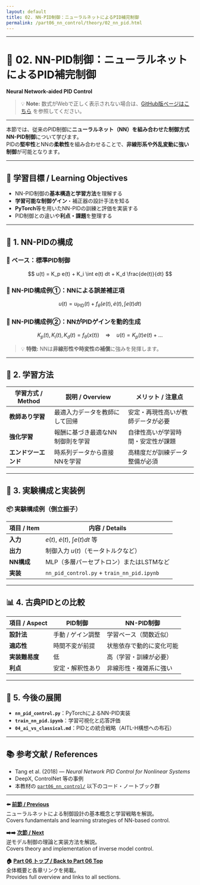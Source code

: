 ```yaml
---
layout: default
title: 02. NN-PID制御：ニューラルネットによるPID補完制御
permalink: /part06_nn_control/theory/02_nn_pid.html
---
```


---

# 🧠 02. NN-PID制御：ニューラルネットによるPID補完制御  
**Neural Network-aided PID Control**


> 💡 **Note:** 数式がWebで正しく表示されない場合は、[GitHub版ページはこちら](https://github.com/Samizo-AITL/EduController/blob/main/part06_nn_control/theory/02_nn_pid.md) を参照してください。

---

本節では、従来のPID制御に**ニューラルネット（NN）を組み合わせた制御方式**  
**NN-PID制御**について学びます。  
PIDの**堅牢性**とNNの**柔軟性**を組み合わせることで、**非線形系や外乱変動に強い制御**が可能となります。

---

## 🎯 **学習目標 / Learning Objectives**

- NN-PID制御の**基本構造と学習方法**を理解する  
- **学習可能な制御ゲイン**・補正器の設計手法を知る  
- **PyTorch**等を用いたNN-PIDの訓練と評価を実装する  
- PID制御との違いや**利点・課題**を整理する  

---

## 🔧 **1. NN-PIDの構成**

### 📌 ベース：標準PID制御

$$
u(t) = K_p e(t) + K_i \int e(t) dt + K_d \frac{de(t)}{dt}
$$

### 🧩 NN-PID構成例①：NNによる誤差補正項

$$
u(t) = u_{\text{PID}}(t) + f_\theta(e(t), \dot{e}(t), \int e(t) dt)
$$

### 🧩 NN-PID構成例②：NNがPIDゲインを動的生成

$$
K_p(t), K_i(t), K_d(t) = f_\theta(x(t))
\quad \Rightarrow \quad
u(t) = K_p(t) e(t) + \dots
$$

> 💡 **特徴:** NNは**非線形性や時変性の補償**に強みを発揮します。

---

## 🧠 **2. 学習方法**

| **学習方式 / Method** | **説明 / Overview**                   | **メリット / 注意点**                      |
|-----------------------|----------------------------------------|---------------------------------------------|
| **教師あり学習**      | 最適入力データを教師にして回帰          | 安定・再現性高いが教師データが必要          |
| **強化学習**          | 報酬に基づき最適なNN制御則を学習        | 自律性高いが学習時間・安定性が課題          |
| **エンドツーエンド**  | 時系列データから直接NNを学習            | 高精度だが訓練データ整備が必須              |

---

## 🧪 **3. 実験構成と実装例**

### 📦 実験構成例（倒立振子）

| **項目 / Item** | **内容 / Details**                          |
|-----------------|---------------------------------------------|
| **入力**        | $e(t)$, $\dot{e}(t)$, $\int e(t)dt$ 等       |
| **出力**        | 制御入力 $u(t)$（モータトルクなど）          |
| **NN構成**      | MLP（多層パーセプトロン）またはLSTMなど     |
| **実装**        | `nn_pid_control.py` + `train_nn_pid.ipynb`  |

---

## 📊 **4. 古典PIDとの比較**

| **項目 / Aspect** | **PID制御**                  | **NN-PID制御**                          |
|-------------------|------------------------------|-----------------------------------------|
| **設計法**        | 手動 / ゲイン調整             | 学習ベース（関数近似）                  |
| **適応性**        | 時間不変が前提                 | 状態依存で動的に変化可能                 |
| **実装難易度**    | 低                            | 高（学習・訓練が必要）                   |
| **利点**          | 安定・解釈性あり               | 非線形性・複雑系に強い                   |

---

## 📘 **5. 今後の展開**

- **`nn_pid_control.py`**：PyTorchによるNN-PID実装  
- **`train_nn_pid.ipynb`**：学習可視化と応答評価  
- **`04_ai_vs_classical.md`**：PIDとの統合戦略（AITL-H構想への布石）  

---

## 📚 **参考文献 / References**

- Tang et al. (2018) — *Neural Network PID Control for Nonlinear Systems*  
- DeepX, ControlNet 等の事例  
- 本教材の [`part06_nn_control/`](https://samizo-aitl.github.io/EduController/part06_nn_control/) 以下のコード・ノートブック群  

---

**⬅️ [前節 / Previous](https://samizo-aitl.github.io/EduController/part06_nn_control/theory/01_nn_control.html)**  
ニューラルネットによる制御設計の基本概念と学習戦略を解説。  
Covers fundamentals and learning strategies of NN-based control.

**➡️➡️ [次節 / Next](https://samizo-aitl.github.io/EduController/part06_nn_control/theory/03_inverse_model.html)**  
逆モデル制御の理論と実装方法を解説。  
Covers theory and implementation of inverse model control.

**🏠 [Part 06 トップ / Back to Part 06 Top](https://samizo-aitl.github.io/EduController/part06_nn_control/)**  
全体概要と各章リンクを掲載。  
Provides full overview and links to all sections.

